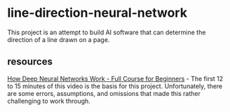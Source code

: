 # line-direction-neural-network
This project is an attempt to build AI software that can determine the direction of a line drawn on a page.

## resources
[How Deep Neural Networks Work - Full Course for Beginners](https://www.youtube.com/watch?v=dPWYUELwIdM&t=92s) - The first 12 to 15 minutes of this video is the basis for this project. Unfortunately, there are some errors, assumptions, and omissions that made this rather challenging to work through.